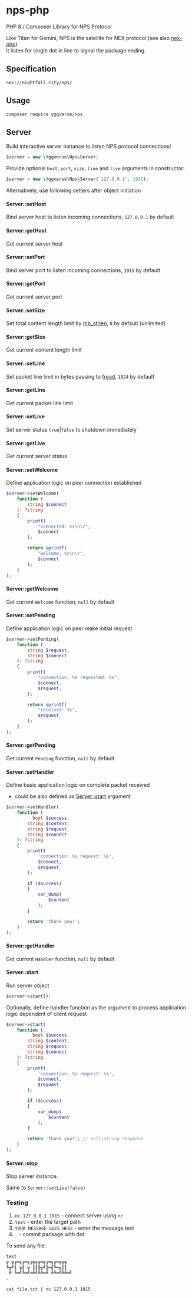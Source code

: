 # nps-php

PHP 8 / Composer Library for NPS Protocol

Like Titan for Gemini, NPS is the satellite for NEX protocol (see also [nex-php](https://github.com/YGGverse/nex-php))\
it listen for single dot in line to signal the package ending.

## Specification

`nex://nightfall.city/nps/`

## Usage

```
composer require yggverse/nps
```

## Server

Build interactive server instance to listen NPS protocol connections!

``` php
$server = new \Yggverse\Nps\Server;
```

Provide optional `host`, `port`, `size`, `line` and `live` arguments in constructor:

``` php
$server = new \Yggverse\Nps\Server('127.0.0.1', 1915);
```

Alternatively, use following setters after object initiation

#### Server::setHost

Bind server host to listen incoming connections, `127.0.0.1` by default

#### Server::getHost

Get current server host

#### Server::setPort

Bind server port to listen incoming connections, `1915` by default

#### Server::getPort

Get current server port

#### Server::setSize

Set total content length limit by [mb_strlen](https://www.php.net/manual/en/function.mb-strlen.php), `0` by default (unlimited)

#### Server::getSize

Get current content length limit

#### Server::setLine

Set packet line limit in bytes passing to [fread](https://www.php.net/manual/en/function.fread.php#length), `1024` by default

#### Server::getLine

Get current packet line limit

#### Server::setLive

Set server status `true`|`false` to shutdown immediately

#### Server::getLive

Get current server status

#### Server::setWelcome

Define application logic on peer connection established

``` php
$server->setWelcome(
    function (
        string $connect
    ): ?string
    {
        printf(
            "connected: %s\n\r",
            $connect
        );

        return sprintf(
            "welcome, %s\n\r",
            $connect
        );
    }
);
```

#### Server::getWelcome

Get current `Welcome` function, `null` by default

#### Server::setPending

Define application logic on peer make initial request

``` php
$server->setPending(
    function (
        string $request,
        string $connect
    ): ?string
    {
        printf(
            "connection: %s requested: %s",
            $connect,
            $request,
        );

        return sprintf(
            "received: %s",
            $request
        );
    }
);
```

#### Server::getPending

Get current `Pending` function, `null` by default

#### Server::setHandler

Define basic application logic on complete packet received

* could be also defined as [Server::start](https://github.com/YGGverse/nps-php#serverstart) argument

``` php
$server->setHandler(
    function (
          bool $success,
        string $content,
        string $request,
        string $connect
    ): ?string
    {
        printf(
            'connection: %s request: %s',
            $connect,
            $request
        );

        if ($success)
        {
            var_dump(
                $content
            );
        }

        return 'thank you!';
    }
);
```

#### Server::getHandler

Get current `Handler` function, `null` by default

#### Server::start

Run server object

``` php
$server->start();
```

Optionally, define handler function as the argument to process application logic dependent of client request

``` php
$server->start(
    function (
          bool $success,
        string $content,
        string $request,
        string $connect
    ): ?string
    {
        printf(
            'connection: %s request: %s',
            $connect,
            $request
        );

        if ($success)
        {
            var_dump(
                $content
            );
        }

        return 'thank you!'; // null|string response
    }
);
```

#### Server::stop

Stop server instance.

Same to `Server::setLive(false)`

### Testing

1. `nc 127.0.0.1 1915` - connect server using `nc`
2. `test` - enter the target path
3. `YOUR MESSAGE GOES HERE` - enter the message text
4. `.` - commit package with dot

To send any file:

``` file.txt
test
╦ ╦╔═╗╔═╗╔╦╗╦═╗╔═╗╔═╗╦╦
╚╦╝║ ╦║ ╦ ║║╠╦╝╠═╣╚═╗║║
 ╩ ╚═╝╚═╝═╩╝╩╚═╩ ╩╚═╝╩╩═╝
.
```

`cat file.txt | nc 127.0.0.1 1915`